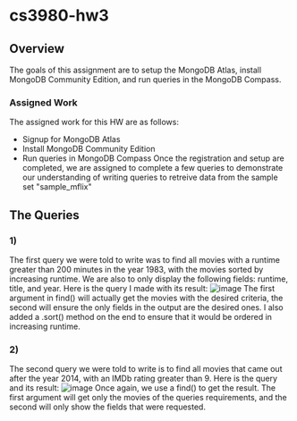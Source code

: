 # cs3980-hw3

## Overview

The goals of this assignment are to setup the MongoDB Atlas, install MongoDB Community Edition, and run queries in the MongoDB Compass. 

### Assigned Work

The assigned work for this HW are as follows:
- Signup for MongoDB Atlas
- Install MongoDB Community Edition
- Run queries in MongoDB Compass
Once the registration and setup are completed, we are assigned to complete a few queries to demonstrate our understanding of writing queries to retreive data from the sample set "sample_mflix"

## The Queries
### 1)
The first query we were told to write was to find all movies with a runtime greater than 200 minutes in the year 1983, with the movies sorted by increasing runtime. We are also to only display the following fields: runtime, title, and year.
Here is the query I made with its result: 
![image](https://github.com/user-attachments/assets/908ab370-317b-4b19-a091-20e0e6c1ce10)
The first argument in find() will actually get the movies with the desired criteria, the second will ensure the only fields in the output are the desired ones. I also added a .sort() method on the end to ensure that it would be ordered in increasing runtime.

### 2)
The second query we were told to write is to find all movies that came out after the year 2014, with an IMDb rating greater than 9.
Here is the query and its result:
![image](https://github.com/user-attachments/assets/77854d5e-e9e5-4cb5-a532-5a89c84c6fe1)
Once again, we use a find() to get the result. The first argument will get only the movies of the queries requirements, and the second will only show the fields that were requested.

